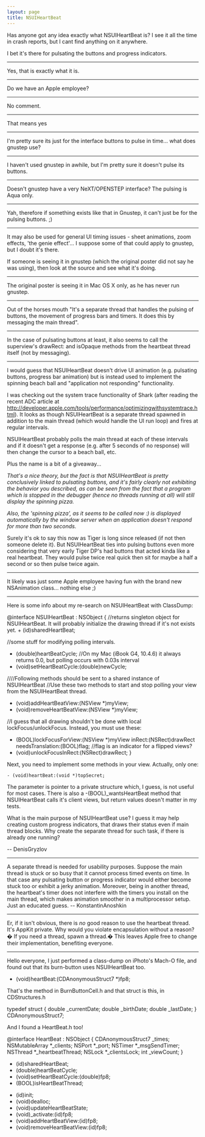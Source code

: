 ```yaml
---
layout: page
title: NSUIHeartBeat
---
```


Has anyone got any idea exactly what NSUIHeartBeat is? I see it all the time in crash reports, but I cant find anything on it anywhere.

I bet it's there for pulsating the buttons and progress indicators.

----

Yes, that is exactly what it is. 

----

Do we have an Apple employee?

----

No comment.

----

That means yes

----

I'm pretty sure its just for the interface buttons to pulse in time... what does gnustep use?

----

I haven't used gnustep in awhile, but I'm pretty sure it doesn't pulse its buttons.

----

Doesn't gnustep have a very NeXT/OPENSTEP interface? The pulsing is Aqua only.

----

Yah, therefore if something exists like that in Gnustep, it can't just be for the pulsing buttons. ;)

----

It may also be used for general UI timing issues - sheet animations, zoom effects, 'the genie effect'... I suppose some of that could apply to gnustep, but I doubt it's there.

If someone is seeing it in gnustep (which the original poster did not say he was using), then look at the source and see what it's doing.

----

The original poster is seeing it in Mac OS X only, as he has never run gnustep.

----

Out of the horses mouth "It's a separate thread that handles the pulsing of buttons, the movement of progress bars and timers. It does this by messaging the main thread". 

----

In the case of pulsating buttons at least, it also seems to call the superview's drawRect: and isOpaque methods from the heartbeat thread itself (not by messaging).

----

I would guess that NSUIHeartBeat doesn't drive UI animation (e.g. pulsating buttons, progress bar animation) but is instead used to implement the spinning beach ball and "application not responding" functionality.

I was checking out the system trace functionality of Shark (after reading the recent ADC article at http://developer.apple.com/tools/performance/optimizingwithsystemtrace.html). It looks as though NSUIHeartBeat is a separate thread spawned in addition to the main thread (which would handle the UI run loop) and fires at regular intervals.

NSUIHeartBeat probably polls the main thread at each of these intervals and if it doesn't get a response (e.g. after 5 seconds of no response) will then change the cursor to a beach ball, etc.

Plus the name is a bit of a giveaway...

*That's a nice theory, but the fact is that NSUIHeartBeat is pretty conclusively linked to pulsating buttons, and it's fairly clearly not exhibiting the behavior you described, as can be seen from the fact that a program which is stopped in the debugger (hence no threads running at all) will still display the spinning pizza.*

*Also, the 'spinning pizza', as it seems to be called now :) is displayed automatically by the window server when an application doesn't respond for more than two seconds.*

Surely it's ok to say this now as Tiger is long since released (if not then someone delete it). But NSUIHeartBeat ties into pulsing buttons even more considering that very early Tiger DP's had buttons that acted kinda like a real heartbeat. They would pulse twice real quick then sit for maybe a half a second or so then pulse twice again.

----

It likely was just some Apple employee having fun with the brand new NSAnimation class... nothing else ;)

----

Here is some info about my re-search on NSUIHeartBeat with ClassDump:

    
@interface NSUIHeartBeat : NSObject {
    //returns singleton object for NSUIHeartBeat. It will probably initialize the drawing thread if it's not exists yet.
    + (id)sharedHeartBeat; 

   //some stuff for modifying polling intervals.
   + (double)heartBeatCycle; //On my Mac (iBook G4, 10.4.6) it always returns 0.0, but polling occurs with 0.03s interval
   + (void)setHeartBeatCycle:(double)newCycle;

   ////Following methods should be sent to a shared instance of NSUIHeartBeat
   //Use these two methods to start and stop polling your view from the NSUIHeartBeat thread.
   - (void)addHeartBeatView:(NSView *)myView;
   - (void)removeHeartBeatView:(NSView *)myView;

   //I guess that all drawing shouldn't be done with local lockFocus/unlockFocus. Instead, you must use these:
   - (BOOL)lockFocusForView:(NSView *)myView inRect:(NSRect)drawRect needsTranslation:(BOOL)flag; //flag is an indicator for a flipped views?
   - (void)unlockFocusInRect:(NSRect)drawRect;
}


Next, you need to implement some methods in your view. Actually, only one:

<code>- (void)heartBeat:(void *)topSecret;</code>

The parameter is pointer to a private structure which, I guess, is not useful for most cases.
There is also a -(BOOL)_wantsHeartBeat method that NSUIHeartBeat calls it's client views, but return values doesn't matter in my tests.

What is the main purpose of NSUIHeartBeat use? I guess it may help creating custom progress indicators, that draws their status even if main thread blocks. Why create the separate thread for such task, if there is already one running?

-- DenisGryzlov 

----

A separate thread is needed for usability purposes. Suppose the main thread is stuck or so busy that it cannot process timed events on time. In that case any pulsating button or progress indicator would either become stuck too or exhibit a jerky animation. Moreover, being in another thread, the heartbeat's timer does not interfere with the timers you install on the main thread, which makes animation smoother in a multiprocessor setup. Just an educated guess. -- KonstantinAnoshkin

----

Er, if it isn't obvious, there is *no* good reason to use the heartbeat thread.  It's AppKit private.  Why would you violate encapsulation without a reason?� If you need a thread, spawn a thread.� This leaves Apple free to change their implementation, benefiting everyone.

----

Hello everyone, I just performed a class-dump on iPhoto's Mach-O file, and found out that its burn-button uses NSUIHeartBeat too. 
    
- (void)heartBeat:(CDAnonymousStruct7 *)fp8;

That's the method in BurnButtonCell.h and that struct is this, in CDStructures.h
    
typedef struct {
    double _currentDate;
    double _birthDate;
    double _lastDate;
} CDAnonymousStruct7;

And I found a HeartBeat.h too! 
    
@interface HeartBeat : NSObject
{
    CDAnonymousStruct7 _times;
    NSMutableArray *_clients;
    NSPort *_port;
    NSTimer *_msgSendTimer;
    NSThread *_heartbeatThread;
    NSLock *_clientsLock;
    int _viewCount;
}

+ (id)sharedHeartBeat;
+ (double)heartBeatCycle;
+ (void)setHeartBeatCycle:(double)fp8;
+ (BOOL)isHeartBeatThread;
- (id)init;
- (void)dealloc;
- (void)updateHeartBeatState;
- (void)_activate:(id)fp8;
- (void)addHeartBeatView:(id)fp8;
- (void)removeHeartBeatView:(id)fp8;

